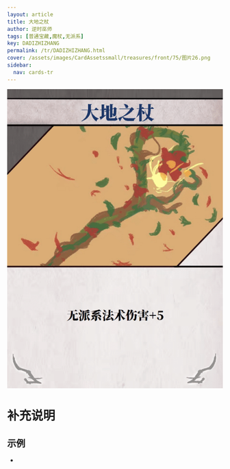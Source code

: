```yaml
---
layout: article
title: 大地之杖
author: 逆时巫师
tags: [普通宝藏,魔杖,无派系]
key: DADIZHIZHANG
permalink: /tr/DADIZHIZHANG.html
cover: /assets/images/CardAssetssmall/treasures/front/75/图片26.png
sidebar:
  nav: cards-tr
---
```

![](/assets/images/CardAssets/treasures/front/75/图片26.png)

# 补充说明



## 示例
* 